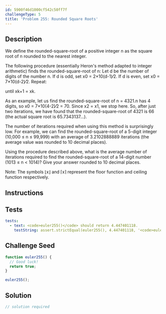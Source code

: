 ```yaml
---
id: 5900f46d1000cf542c50ff7f
challengeType: 5
title: 'Problem 255: Rounded Square Roots'
---
```


## Description
<section id='description'>
We define the rounded-square-root of a positive integer n as the square root of n rounded to the nearest integer.

The following procedure (essentially Heron's method adapted to integer arithmetic) finds the rounded-square-root of n:
Let d be the number of digits of the number n.
If d is odd, set x0 = 2×10(d-1)⁄2.
If d is even, set x0 = 7×10(d-2)⁄2.
Repeat:




until xk+1 = xk.

As an example, let us find the rounded-square-root of n = 4321.n has 4 digits, so x0 = 7×10(4-2)⁄2 = 70.
Since x2 = x1, we stop here.
So, after just two iterations, we have found that the rounded-square-root of 4321 is 66 (the actual square root is 65.7343137…).

The number of iterations required when using this method is surprisingly low.
For example, we can find the rounded-square-root of a 5-digit integer (10,000 ≤ n ≤ 99,999) with an average of 3.2102888889 iterations (the average value was rounded to 10 decimal places).

Using the procedure described above, what is the average number of iterations required to find the rounded-square-root of a 14-digit number (1013 ≤ n < 1014)?
Give your answer rounded to 10 decimal places.

Note: The symbols ⌊x⌋ and ⌈x⌉ represent the floor function and ceiling function respectively.
</section>

## Instructions
<section id='instructions'>

</section>

## Tests
<section id='tests'>

```yml
tests:
  - text: <code>euler255()</code> should return 4.447401118.
    testString: assert.strictEqual(euler255(), 4.447401118, '<code>euler255()</code> should return 4.447401118.');

```

</section>

## Challenge Seed
<section id='challengeSeed'>

<div id='js-seed'>

```js
function euler255() {
  // Good luck!
  return true;
}

euler255();
```

</div>



</section>

## Solution
<section id='solution'>

```js
// solution required
```

</section>
